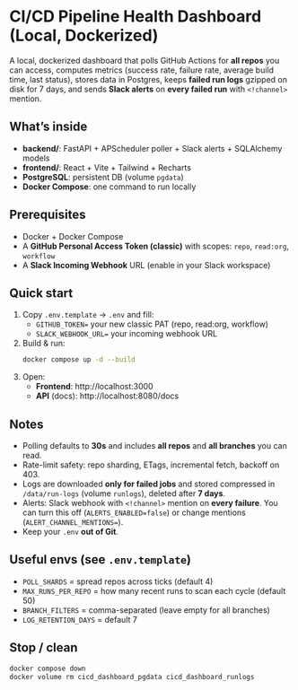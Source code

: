 # CI/CD Pipeline Health Dashboard (Local, Dockerized)

A local, dockerized dashboard that polls GitHub Actions for **all repos** you can access,
computes metrics (success rate, failure rate, average build time, last status), stores data
in Postgres, keeps **failed run logs** gzipped on disk for 7 days, and sends **Slack alerts**
on **every failed run** with `<!channel>` mention.

## What’s inside
- **backend/**: FastAPI + APScheduler poller + Slack alerts + SQLAlchemy models
- **frontend/**: React + Vite + Tailwind + Recharts
- **PostgreSQL**: persistent DB (volume `pgdata`)
- **Docker Compose**: one command to run locally

## Prerequisites
- Docker + Docker Compose
- A **GitHub Personal Access Token (classic)** with scopes: `repo`, `read:org`, `workflow`
- A **Slack Incoming Webhook** URL (enable in your Slack workspace)

## Quick start
1. Copy `.env.template` → `.env` and fill:
   - `GITHUB_TOKEN=` your new classic PAT (repo, read:org, workflow)
   - `SLACK_WEBHOOK_URL=` your incoming webhook URL
2. Build & run:
   ```bash
   docker compose up -d --build
   ```
3. Open:
   - **Frontend**: http://localhost:3000
   - **API** (docs): http://localhost:8080/docs

## Notes
- Polling defaults to **30s** and includes **all repos** and **all branches** you can read.
- Rate-limit safety: repo sharding, ETags, incremental fetch, backoff on 403.
- Logs are downloaded **only for failed jobs** and stored compressed in `/data/run-logs` (volume `runlogs`), deleted after **7 days**.
- Alerts: Slack webhook with `<!channel>` mention on **every failure**. You can turn this off (`ALERTS_ENABLED=false`) or change mentions (`ALERT_CHANNEL_MENTIONS=`).
- Keep your `.env` **out of Git**.

## Useful envs (see `.env.template`)
- `POLL_SHARDS` = spread repos across ticks (default 4)
- `MAX_RUNS_PER_REPO` = how many recent runs to scan each cycle (default 50)
- `BRANCH_FILTERS` = comma-separated (leave empty for all branches)
- `LOG_RETENTION_DAYS` = default 7

## Stop / clean
```bash
docker compose down
docker volume rm cicd_dashboard_pgdata cicd_dashboard_runlogs
```
